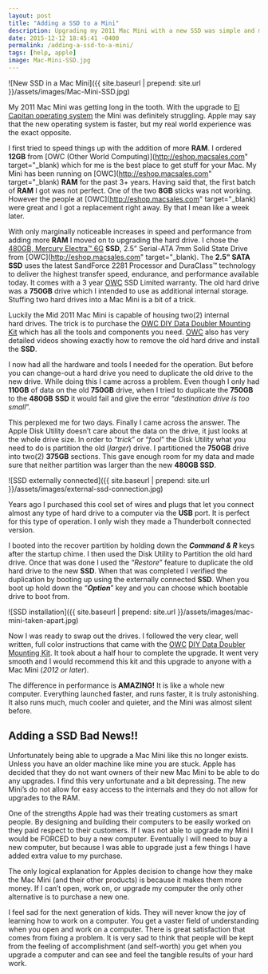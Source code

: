 ```yaml
---
layout: post
title: "Adding a SSD to a Mini"
description: Upgrading my 2011 Mac Mini with a new SSD was simple and made a HUGE difference in performance, too bad this can't be done anymore.
date: 2015-12-12 18:45:41 -0400
permalink: /adding-a-ssd-to-a-mini/
tags: [help, apple]
image: Mac-Mini-SSD.jpg
---
```


![New SSD in a Mac Mini]({{ site.baseurl | prepend: site.url }}/assets/images/Mac-Mini-SSD.jpg)

My 2011 Mac Mini was getting long in the tooth. With the upgrade to [El Capitan operating system](http://www.apple.com/osx/) the Mini was definitely struggling. Apple may say that the new operating system is faster, but my real world experience was the exact opposite.<!--more-->

I first tried to speed things up with the addition of more **RAM**. I ordered **12GB** from [OWC (Other World Computing)](http://eshop.macsales.com" target="_blank) which for me is the best place to get stuff for your Mac. My Mini has been running on [OWC](http://eshop.macsales.com" target="_blank) **RAM** for the past 3+ years. Having said that, the first batch of **RAM** I got was not perfect. One of the two **8GB** sticks was not working. However the people at [OWC](http://eshop.macsales.com" target="_blank) were great and I got a replacement right away. By that I mean like a week later.

With only marginally noticeable increases in speed and performance from adding more **RAM** I moved on to upgrading the hard drive. I chose the [480GB, Mercury Electra™ 6G](http://eshop.macsales.com/item/OWC/SSD7E6G480/) **SSD**, 2.5” Serial-ATA 7mm Solid State Drive from [OWC](http://eshop.macsales.com" target="_blank). The **2.5" SATA SSD** uses the latest SandForce 2281 Processor and DuraClass™ technology to deliver the highest transfer speed, endurance, and performance available today. It comes with a 3 year [OWC](http://eshop.macsales.com) SSD Limited warranty. The old hard drive was a **750GB** drive which I intended to use as additional internal storage. Stuffing two hard drives into a Mac Mini is a bit of a trick.


Luckily the Mid 2011 Mac Mini is capable of housing two(2) internal hard drives. The trick is to purchase the [OWC DIY Data Doubler Mounting Kit](http://eshop.macsales.com/item/OWC/DIDIMM11D2/) which has all the tools and components you need. [OWC](http://eshop.macsales.com) also has very detailed videos showing exactly how to remove the old hard drive and install the **SSD**.

I now had all the hardware and tools I needed for the operation. But before you can change-out a hard drive you need to duplicate the old drive to the new drive. While doing this I came across a problem. Even though I only had **110GB** of data on the old **750GB** drive, when I tried to duplicate the **750GB** to the **480GB** **SSD** it would fail and give the error “*destination drive is too small*”.

This perplexed me for two days. Finally I came across the answer. The Apple Disk Utility doesn’t care about the data on the drive, it just looks at the whole drive size. In order to “*trick*” or “*fool*” the Disk Utility what you need to do is partition the old (*larger*) drive. I partitioned the **750GB** drive into two(2) **375GB** sections. This gave enough room for my data and made sure that neither partition was larger than the new **480GB SSD**.

![SSD externally connected]({{ site.baseurl | prepend: site.url }}/assets/images/external-ssd-connection.jpg)

Years ago I purchased this cool set of wires and plugs that let you connect almost any type of hard drive to a computer via the **USB** port. It is perfect for this type of operation. I only wish they made a Thunderbolt connected version.

I booted into the recover partition by holding down the ***Command &amp; R*** keys after the startup chime. I then used the Disk Utility to Partition the old hard drive. Once that was done I used the “*Restore*” feature to duplicate the old hard drive to the new **SSD**. When that was completed I verified the duplication by booting up using the externally connected **SSD**. When you boot up hold down the “***Option***” key and you can choose which bootable drive to boot from.

![SSD installation]({{ site.baseurl | prepend: site.url }}/assets/images/mac-mini-taken-apart.jpg)

Now I was ready to swap out the drives. I followed the very clear, well written, full color instructions that came with the [OWC](http://eshop.macsales.com) [DIY Data Doubler Mounting Kit](http://eshop.macsales.com/item/OWC/DIDIMM11D2/). It took about a half hour to complete the upgrade. It went very smooth and I would recommend this kit and this upgrade to anyone with a Mac Mini (*2012 or later*).

The difference in performance is **AMAZING!** It is like a whole new computer. Everything launched faster, and runs faster, it is truly astonishing. It also runs much, much cooler and quieter, and the Mini was almost silent before.

## Adding a SSD Bad News!!

Unfortunately being able to upgrade a Mac Mini like this no longer exists. Unless you have an older machine like mine you are stuck. Apple has decided that they do not want owners of their new Mac Mini to be able to do any upgrades. I find this very unfortunate and a bit depressing. The new Mini’s do not allow for easy access to the internals and they do not allow for upgrades to the RAM.

One of the strengths Apple had was their treating customers as smart people. By designing and building their computers to be easily worked on they paid respect to their customers. If I was not able to upgrade my Mini I would be FORCED to buy a new computer. Eventually I will need to buy a new computer, but because I was able to upgrade just a few things I have added extra value to my purchase.

The only logical explanation for Apples decision to change how they make the Mac Mini (and their other products) is because it makes them more money. If I can’t open, work on, or upgrade my computer the only other alternative is to purchase a new one.

I feel sad for the next generation of kids. They will never know the joy of learning how to work on a computer. You get a vaster field of understanding when you open and work on a computer. There is great satisfaction that comes from fixing a problem. It is very sad to think that people will be kept from the feeling of accomplishment (and self-worth) you get when you upgrade a computer and can see and feel the tangible results of your hard work.